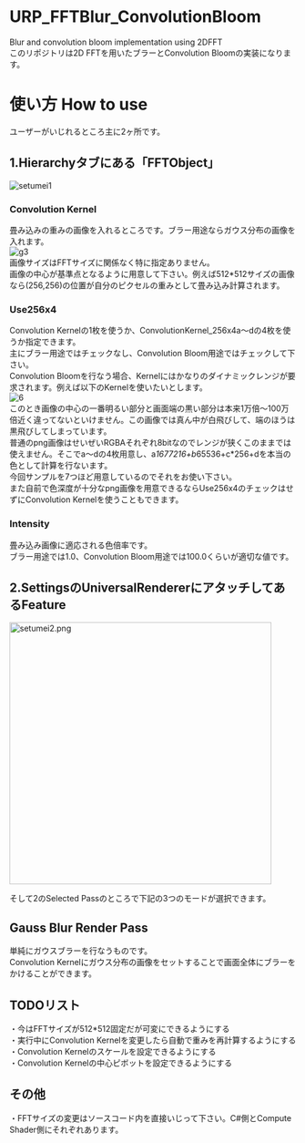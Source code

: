 # URP_FFTBlur_ConvolutionBloom 
 Blur and convolution bloom implementation using 2DFFT  
 このリポジトリは2D FFTを用いたブラーとConvolution Bloomの実装になります。  
 
# 使い方 How to use 
 ユーザーがいじれるところ主に2ヶ所です。  
## 1.Hierarchyタブにある「FFTObject」  
 ![setumei1](https://user-images.githubusercontent.com/44022497/230786923-027d994a-c45b-46ad-95b3-54b60a882aff.png)  
 
### Convolution Kernel  
畳み込みの重みの画像を入れるところです。ブラー用途ならガウス分布の画像を入れます。  
![g3](https://user-images.githubusercontent.com/44022497/230787380-14885ebc-4339-478b-a582-e7889fdde548.png)  
画像サイズはFFTサイズに関係なく特に指定ありません。  
画像の中心が基準点となるように用意して下さい。例えば512*512サイズの画像なら(256,256)の位置が自分のピクセルの重みとして畳み込み計算されます。  

### Use256x4  
Convolution Kernelの1枚を使うか、ConvolutionKernel_256x4a～dの4枚を使うか指定できます。  
主にブラー用途ではチェックなし、Convolution Bloom用途ではチェックして下さい。  
Convolution Bloomを行なう場合、Kernelにはかなりのダイナミックレンジが要求されます。例えば以下のKernelを使いたいとします。  
![6](https://user-images.githubusercontent.com/44022497/230788304-93bda2eb-9d58-468b-95dc-9a593b132c5b.jpg)  
このとき画像の中心の一番明るい部分と画面端の黒い部分は本来1万倍～100万倍近く違ってないといけません。この画像では真ん中が白飛びして、端のほうは黒飛びしてしまっています。  
普通のpng画像はせいぜいRGBAそれぞれ8bitなのでレンジが狭くこのままでは使えません。そこでa～dの4枚用意し、a*1677216+b*65536+c*256+dを本当の色として計算を行ないます。  
今回サンプルを7つほど用意しているのでそれをお使い下さい。  
また自前で色深度が十分なpng画像を用意できるならUse256x4のチェックはせずにConvolution Kernelを使うこともできます。  

### Intensity
畳み込み画像に適応される色倍率です。  
ブラー用途では1.0、Convolution Bloom用途では100.0くらいが適切な値です。  

## 2.SettingsのUniversalRendererにアタッチしてあるFeature  
 <img width="460" alt="setumei2.png" src="https://user-images.githubusercontent.com/44022497/230786919-4ac6aabd-bdba-4df5-b4fc-e948c3e7cf42.png">
 
 
 
 
 
 そして2のSelected Passのところで下記の3つのモードが選択できます。  
 
## Gauss Blur Render Pass
 単純にガウスブラーを行なうものです。  
 Convolution Kernelにガウス分布の画像をセットすることで画面全体にブラーをかけることができます。  

## TODOリスト
・今はFFTサイズが512*512固定だが可変にできるようにする  
・実行中にConvolution Kernelを変更したら自動で重みを再計算するようにする  
・Convolution Kernelのスケールを設定できるようにする  
・Convolution Kernelの中心ピボットを設定できるようにする  

## その他
・FFTサイズの変更はソースコード内を直接いじって下さい。C#側とCompute Shader側にそれぞれあります。  
